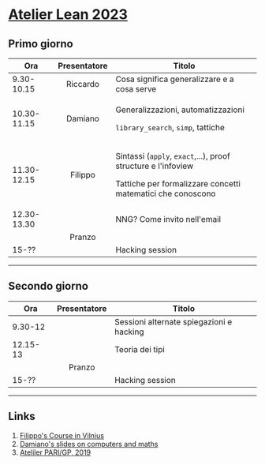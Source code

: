 # [Atelier Lean 2023](http://www.rnta.eu/7MSRNTA/index.html)

## Primo giorno

|Ora          | Presentatore | Titolo |
|    -        |     :-:      | - |
| 9.30-10.15  | Riccardo     | Cosa significa generalizzare e a cosa serve |
| 10.30-11.15 | Damiano      | <p>Generalizzazioni, automatizzazioni</p><p>`library_search`, `simp`, tattiche</p> |
| 11.30-12.15 | Filippo      | <p>Sintassi (`apply`, `exact`,...), proof structure e l'infoview</p><p>Tattiche per formalizzare concetti matematici che conoscono</p> |
| 12.30-13.30 |              | NNG?  Come invito nell'email |
|             | Pranzo       |
| 15-??       |              | Hacking session |

---


## Secondo giorno

|Ora       | Presentatore | Titolo |
|    -     |     :-:      | - |
| 9.30-12  |              | Sessioni alternate spiegazioni e hacking |
| 12.15-13 |              | Teoria dei tipi |
|          | Pranzo       |
| 15-??    |              | Hacking session |

---

## Links

1. [Filippo's Course in Vilnius](https://github.com/faenuccio/May22_Vilnius)
1. [Damiano's slides on computers and maths](http://homepages.warwick.ac.uk/~maskal/slides/2020_ToM_Testa.pdf)
1. [Ateliler PARI/GP, 2019](https://pari.math.u-bordeaux.fr/Events/PARI2019b/)
